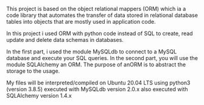 This project is based on the object relational mappers (ORM) which ia a code library that automates the transfer of data stored in relational database tables into objects that are mostly used in application code.

In this project i used ORM with python code instead of SQL to create, read update and delete data schemas in databases.

In the first part, i used the module MySQLdb to connect to a MySQL database and execute your SQL queries.
In the second part, you will use the module SQLAlchemy an ORM. The purpose of anORM is to abstract the storage to the usage.

My files will be interpreted/compiled on Ubuntu 20.04 LTS using python3 (version 3.8.5) executed with MySQLdb version 2.0.x also executed with SQLAlchemy version 1.4.x
